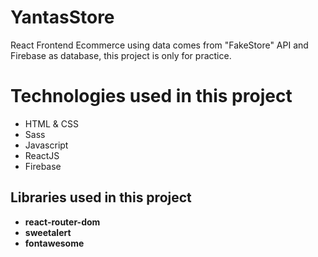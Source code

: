 # YantasStore
React Frontend  Ecommerce using data comes from "FakeStore" API and Firebase as database, this project is only for practice.


# Technologies used in this project

- HTML & CSS
- Sass
- Javascript
- ReactJS
- Firebase


## Libraries used in this project

-  **react-router-dom**
-  **sweetalert**
-  **fontawesome**